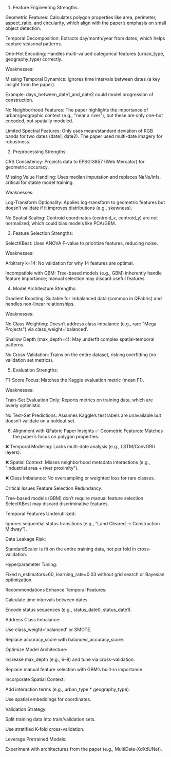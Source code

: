 1. Feature Engineering
Strengths:

Geometric Features: Calculates polygon properties like area, perimeter, aspect_ratio, and circularity, which align with the paper’s emphasis on small object detection.

Temporal Decomposition: Extracts day/month/year from dates, which helps capture seasonal patterns.

One-Hot Encoding: Handles multi-valued categorical features (urban_type, geography_type) correctly.

Weaknesses:

Missing Temporal Dynamics: Ignores time intervals between dates (a key insight from the paper).

Example: days_between_date1_and_date2 could model progression of construction.

No Neighborhood Features: The paper highlights the importance of urban/geographic context (e.g., "near a river"), but these are only one-hot encoded, not spatially modeled.

Limited Spectral Features: Only uses mean/standard deviation of RGB bands for two dates (date1, date2). The paper used multi-date imagery for robustness.

2. Preprocessing
Strengths:

CRS Consistency: Projects data to EPSG:3857 (Web Mercator) for geometric accuracy.

Missing Value Handling: Uses median imputation and replaces NaNs/infs, critical for stable model training.

Weaknesses:

Log-Transform Optionality: Applies log-transform to geometric features but doesn’t validate if it improves distributions (e.g., skewness).

No Spatial Scaling: Centroid coordinates (centroid_x, centroid_y) are not normalized, which could bias models like PCA/GBM.

3. Feature Selection
Strengths:

SelectKBest: Uses ANOVA F-value to prioritize features, reducing noise.

Weaknesses:

Arbitrary k=14: No validation for why 14 features are optimal.

Incompatible with GBM: Tree-based models (e.g., GBM) inherently handle feature importance; manual selection may discard useful features.

4. Model Architecture
Strengths:

Gradient Boosting: Suitable for imbalanced data (common in QFabric) and handles non-linear relationships.

Weaknesses:

No Class Weighting: Doesn’t address class imbalance (e.g., rare "Mega Projects") via class_weight='balanced'.

Shallow Depth (max_depth=4): May underfit complex spatial-temporal patterns.

No Cross-Validation: Trains on the entire dataset, risking overfitting (no validation set metrics).

5. Evaluation
Strengths:

F1-Score Focus: Matches the Kaggle evaluation metric (mean F1).

Weaknesses:

Train-Set Evaluation Only: Reports metrics on training data, which are overly optimistic.

No Test-Set Predictions: Assumes Kaggle’s test labels are unavailable but doesn’t validate on a holdout set.

6. Alignment with QFabric Paper Insights
✅ Geometric Features: Matches the paper’s focus on polygon properties.

❌ Temporal Modeling: Lacks multi-date analysis (e.g., LSTM/ConvGRU layers).

❌ Spatial Context: Misses neighborhood metadata interactions (e.g., "industrial area + river proximity").

❌ Class Imbalance: No oversampling or weighted loss for rare classes.

Critical Issues
Feature Selection Redundancy:

Tree-based models (GBM) don’t require manual feature selection. SelectKBest may discard discriminative features.

Temporal Features Underutilized:

Ignores sequential status transitions (e.g., "Land Cleared → Construction Midway").

Data Leakage Risk:

StandardScaler is fit on the entire training data, not per fold in cross-validation.

Hyperparameter Tuning:

Fixed n_estimators=60, learning_rate=0.03 without grid search or Bayesian optimization.

Recommendations
Enhance Temporal Features:

Calculate time intervals between dates.

Encode status sequences (e.g., status_date0, status_date1).

Address Class Imbalance:

Use class_weight='balanced' or SMOTE.

Replace accuracy_score with balanced_accuracy_score.

Optimize Model Architecture:

Increase max_depth (e.g., 6–8) and tune via cross-validation.

Replace manual feature selection with GBM’s built-in importance.

Incorporate Spatial Context:

Add interaction terms (e.g., urban_type * geography_type).

Use spatial embeddings for coordinates.

Validation Strategy:

Split training data into train/validation sets.

Use stratified K-fold cross-validation.

Leverage Pretrained Models:

Experiment with architectures from the paper (e.g., MultiDate-XdXdUNet).